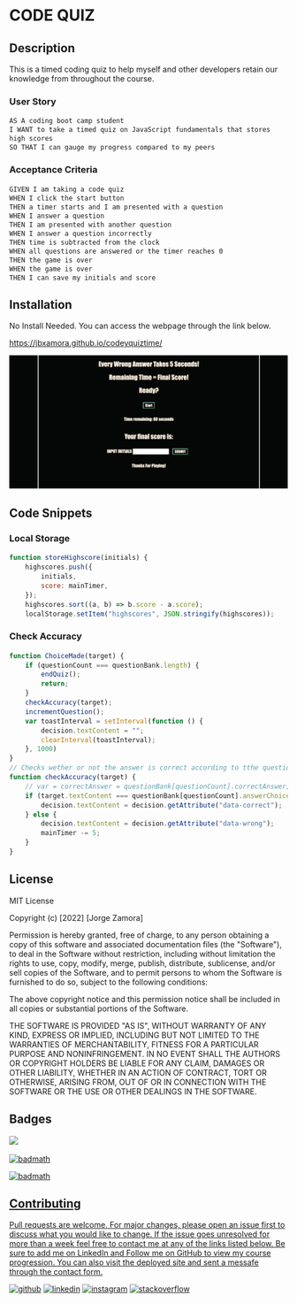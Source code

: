 
# CODE QUIZ
## Description

This is a timed coding quiz to help myself and other developers retain our knowledge from throughout the course.

### User Story
```
AS A coding boot camp student
I WANT to take a timed quiz on JavaScript fundamentals that stores high scores
SO THAT I can gauge my progress compared to my peers
```
### Acceptance Criteria
```
GIVEN I am taking a code quiz
WHEN I click the start button
THEN a timer starts and I am presented with a question
WHEN I answer a question
THEN I am presented with another question
WHEN I answer a question incorrectly
THEN time is subtracted from the clock
WHEN all questions are answered or the timer reaches 0
THEN the game is over
WHEN the game is over
THEN I can save my initials and score
```

## Installation
No Install Needed. You can access the webpage through the link below.

https://jbxamora.github.io/codeyquiztime/

![Picture of Deployed App](./assets/deployedquiz.png)

## Code Snippets

### Local Storage

```js
function storeHighscore(initials) {
    highscores.push({
        initials,
        score: mainTimer,
    });
    highscores.sort((a, b) => b.score - a.score);
    localStorage.setItem("highscores", JSON.stringify(highscores));

```


### Check Accuracy


```js
function ChoiceMade(target) {
    if (questionCount === questionBank.length) {
        endQuiz();
        return;
    }
    checkAccuracy(target);
    incrementQuestion();
    var toastInterval = setInterval(function () {
        decision.textContent = "";
        clearInterval(toastInterval);
    }, 1000)
}
// Checks wether or not the answer is correct according to tthe questionBank
function checkAccuracy(target) {
    // var = correctAnswer = questionBank[questionCount].correctAnswer;
    if (target.textContent === questionBank[questionCount].answerChoices[correctAnswer]) {
        decision.textContent = decision.getAttribute("data-correct");
    } else {
        decision.textContent = decision.getAttribute("data-wrong");
        mainTimer -= 5;
    }
}

```

## License

MIT License

Copyright (c) [2022] [Jorge Zamora]

Permission is hereby granted, free of charge, to any person obtaining a copy
of this software and associated documentation files (the "Software"), to deal
in the Software without restriction, including without limitation the rights
to use, copy, modify, merge, publish, distribute, sublicense, and/or sell
copies of the Software, and to permit persons to whom the Software is
furnished to do so, subject to the following conditions:

The above copyright notice and this permission notice shall be included in all
copies or substantial portions of the Software.

THE SOFTWARE IS PROVIDED "AS IS", WITHOUT WARRANTY OF ANY KIND, EXPRESS OR
IMPLIED, INCLUDING BUT NOT LIMITED TO THE WARRANTIES OF MERCHANTABILITY,
FITNESS FOR A PARTICULAR PURPOSE AND NONINFRINGEMENT. IN NO EVENT SHALL THE
AUTHORS OR COPYRIGHT HOLDERS BE LIABLE FOR ANY CLAIM, DAMAGES OR OTHER
LIABILITY, WHETHER IN AN ACTION OF CONTRACT, TORT OR OTHERWISE, ARISING FROM,
OUT OF OR IN CONNECTION WITH THE SOFTWARE OR THE USE OR OTHER DEALINGS IN THE
SOFTWARE.

## Badges

<a href=”https://www.linkedin.com/in/jorge-zamora-786945250/”>
<img src='https://img.shields.io/badge/LinkedIn-blue?style=flat&logo=linkedin&labelColor=blue'>

![badmath](https://img.shields.io/github/followers/jbxamora?label=JBXAMORA&logoColor=%23fd2423&style=social)

![badmath](https://img.shields.io/github/license/jbxamora/code-refactor)

## Contributing

Pull requests are welcome. For major changes, please open an issue first to discuss what you would like to change. If the issue goes unresolved for more than a week feel free to contact me at any of the links listed below. Be sure to add me on LinkedIn and Follow me on GitHub to view my course progression. You can also visit the deployed site and sent a messafe through the contact form.

[<img src='https://cdn.jsdelivr.net/npm/simple-icons@3.0.1/icons/github.svg' alt='github' height='40'>](https://github.com/jbxamora)  [<img src='https://cdn.jsdelivr.net/npm/simple-icons@3.0.1/icons/linkedin.svg' alt='linkedin' height='40'>](https://www.linkedin.com/in/jorge-zamora-786945250//)  [<img src='https://cdn.jsdelivr.net/npm/simple-icons@3.0.1/icons/instagram.svg' alt='instagram' height='40'>](https://www.instagram.com/jbxamora/)  [<img src='https://cdn.jsdelivr.net/npm/simple-icons@3.0.1/icons/stackoverflow.svg' alt='stackoverflow' height='40'>](https://stackoverflow.com/users/20023706/jbxamora)